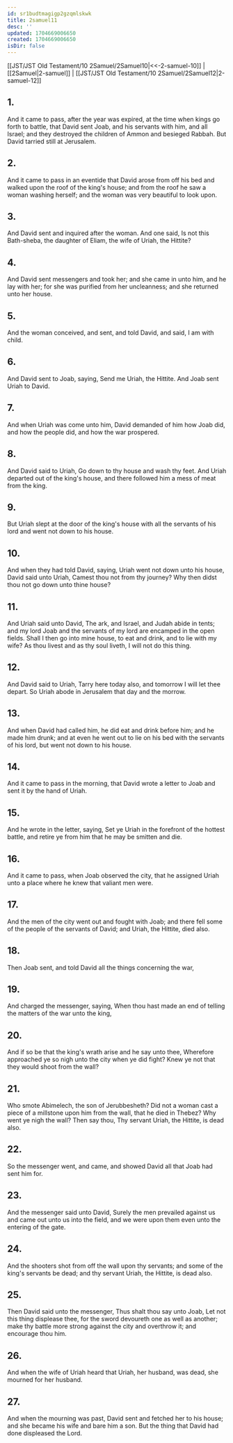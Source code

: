 ```yaml
---
id: sr1budtmagigp2gzqmlskwk
title: 2samuel11
desc: ''
updated: 1704669006650
created: 1704669006650
isDir: false
---
```

[[JST/JST Old Testament/10 2Samuel/2Samuel10|<<-2-samuel-10]] | [[2Samuel|2-samuel]] | [[JST/JST Old Testament/10 2Samuel/2Samuel12|2-samuel-12]]
## 1.
And it came to pass, after the year was expired, at the time when kings go forth to battle, that David sent Joab, and his servants with him, and all Israel; and they destroyed the children of Ammon and besieged Rabbah. But David tarried still at Jerusalem.
## 2.
And it came to pass in an eventide that David arose from off his bed and walked upon the roof of the king\'s house; and from the roof he saw a woman washing herself; and the woman was very beautiful to look upon.
## 3.
And David sent and inquired after the woman. And one said, Is not this Bath-sheba, the daughter of Eliam, the wife of Uriah, the Hittite?
## 4.
And David sent messengers and took her; and she came in unto him, and he lay with her; for she was purified from her uncleanness; and she returned unto her house.
## 5.
And the woman conceived, and sent, and told David, and said, I am with child.
## 6.
And David sent to Joab, saying, Send me Uriah, the Hittite. And Joab sent Uriah to David.
## 7.
And when Uriah was come unto him, David demanded of him how Joab did, and how the people did, and how the war prospered.
## 8.
And David said to Uriah, Go down to thy house and wash thy feet. And Uriah departed out of the king\'s house, and there followed him a mess of meat from the king.
## 9.
But Uriah slept at the door of the king\'s house with all the servants of his lord and went not down to his house.
## 10.
And when they had told David, saying, Uriah went not down unto his house, David said unto Uriah, Camest thou not from thy journey? Why then didst thou not go down unto thine house?
## 11.
And Uriah said unto David, The ark, and Israel, and Judah abide in tents; and my lord Joab and the servants of my lord are encamped in the open fields. Shall I then go into mine house, to eat and drink, and to lie with my wife? As thou livest and as thy soul liveth, I will not do this thing.
## 12.
And David said to Uriah, Tarry here today also, and tomorrow I will let thee depart. So Uriah abode in Jerusalem that day and the morrow.
## 13.
And when David had called him, he did eat and drink before him; and he made him drunk; and at even he went out to lie on his bed with the servants of his lord, but went not down to his house.
## 14.
And it came to pass in the morning, that David wrote a letter to Joab and sent it by the hand of Uriah.
## 15.
And he wrote in the letter, saying, Set ye Uriah in the forefront of the hottest battle, and retire ye from him that he may be smitten and die.
## 16.
And it came to pass, when Joab observed the city, that he assigned Uriah unto a place where he knew that valiant men were.
## 17.
And the men of the city went out and fought with Joab; and there fell some of the people of the servants of David; and Uriah, the Hittite, died also.
## 18.
Then Joab sent, and told David all the things concerning the war,
## 19.
And charged the messenger, saying, When thou hast made an end of telling the matters of the war unto the king,
## 20.
And if so be that the king\'s wrath arise and he say unto thee, Wherefore approached ye so nigh unto the city when ye did fight? Knew ye not that they would shoot from the wall?
## 21.
Who smote Abimelech, the son of Jerubbesheth? Did not a woman cast a piece of a millstone upon him from the wall, that he died in Thebez? Why went ye nigh the wall? Then say thou, Thy servant Uriah, the Hittite, is dead also.
## 22.
So the messenger went, and came, and showed David all that Joab had sent him for.
## 23.
And the messenger said unto David, Surely the men prevailed against us and came out unto us into the field, and we were upon them even unto the entering of the gate.
## 24.
And the shooters shot from off the wall upon thy servants; and some of the king\'s servants be dead; and thy servant Uriah, the Hittite, is dead also.
## 25.
Then David said unto the messenger, Thus shalt thou say unto Joab, Let not this thing displease thee, for the sword devoureth one as well as another; make thy battle more strong against the city and overthrow it; and encourage thou him.
## 26.
And when the wife of Uriah heard that Uriah, her husband, was dead, she mourned for her husband.
## 27.
And when the mourning was past, David sent and fetched her to his house; and she became his wife and bare him a son. But the thing that David had done displeased the Lord.

